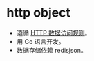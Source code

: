 # http object

- 遵循 [HTTP 数据访问规则](https://github.com/jialo-dev/http-data-access-rule)。
- 用 Go 语言开发。
- 数据存储依赖 redisjson。


